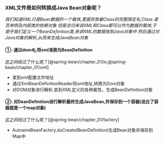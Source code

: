 
### XML文件是如何转换成Java Bean对象呢？

*我们知道XML只是Bean数据的一个载体,里面存放着Class的完整限定名,Class 是否单例及内部类的依赖对象
但是总归来说XML和Class都可以作为数据的载体,于是乎我们定义一个BeanDefinition类,来讲XML的数据放到Java对象中
然后通过对Java对象的解析,从而来生成JavaBean对象*

#### ①: 通过dom4j,将xml准换为BeanDefinition

这之间经过了什么呢？[@spring-bean/chapter_01/io,@spring-bean/chapter_01/xml]

- 拿到xml配置文件地址
- 通过XmlBeanDefinitionReader将xml地址,转换为Dom对象
- 对DOM对象进行解析,拿到XML定义的各种属性，生成BeanDefinition对象

#### ②: 对DeanDefinition进行解析最终生成JavaBean,并保存到一个容器(说白了容器就是一个map对象)

这之间经过了什么呢？[@spring-bean/chapter_01/factory]

- AutowireBeanFactory.doCreate(BeanDefinition)生成Bean对象并保存到Map中
